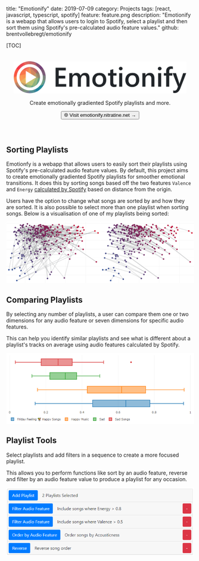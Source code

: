 title: "Emotionify"
date: 2019-07-09
category: Projects
tags: [react, javascript, typescript, spotify]
feature: feature.png
description: "Emotionify is a webapp that allows users to login to Spotify, select a playlist and then sort them using Spotify's pre-calculated audio feature values."
github: brentvollebregt/emotionify

[TOC]

<div align="center" style="padding: 20px 20px 40px 20px">
    <img src="/posts/emotionify/emotionify-banner.png" alt="Emotionify Banner">
    <p class="text-center">Create emotionally gradiented Spotify playlists and more.</p>
    <a href="https://emotionify.nitratine.net/"><button class="btn btn-outline-secondary" type="button">🌐 Visit emotionify.nitratine.net →</button></a>
</div>

## Sorting Playlists
Emotionfy is a webapp that allows users to easily sort their playlists using Spotify's pre-calculated audio feature values. By default, this project aims to create emotionally gradiented Spotify playlists for smoother emotional transitions. It does this by sorting songs based off the two features `Valence` and `Energy` [calculated by Spotify](https://developer.spotify.com/documentation/web-api/reference/tracks/get-audio-features/) based on distance from the origin.

Users have the option to change what songs are sorted by and how they are sorted. It is also possible to select more than one playlist when sorting songs. Below is a visualisation of one of my playlists being sorted:

![Example Visualisation Sort of a Personal Playlist](/posts/emotionify/emotionify-sort-comparison.png)

## Comparing Playlists
By selecting any number of playlists, a user can compare them one or two dimensions for any audio feature or seven dimensions for specific audio features.

This can help you identify similar playlists and see what is different about a playlist's tracks on average using audio features calculated by Spotify.

![Example Visualisation Comparison of a Personal Playlists](/posts/emotionify/emotionify-compare-box-plot.png)

## Playlist Tools
Select playlists and add filters in a sequence to create a more focused playlist.

This allows you to perform functions like sort by an audio feature, reverse and filter by an audio feature value to produce a playlist for any occasion.

![Example of Applying Filters to Playlists](/posts/emotionify/emotionifytools-page-demo.png)
